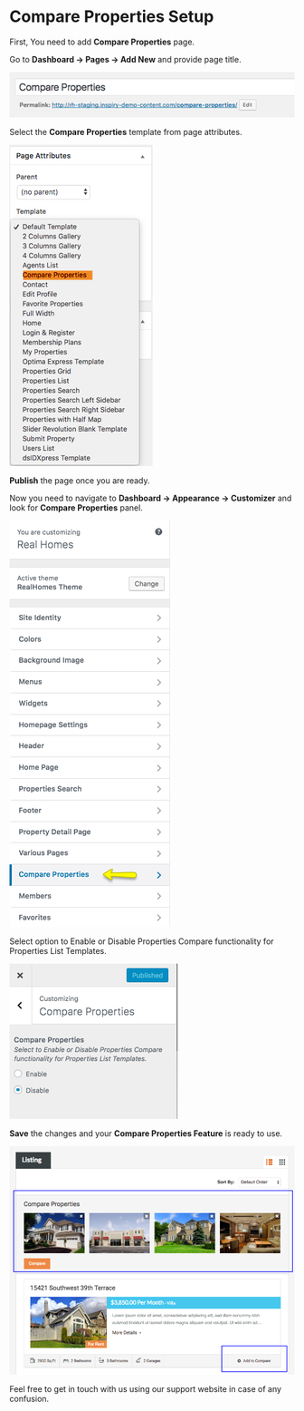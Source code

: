 # Compare Properties Setup

First, You need to add **Compare Properties** page. 

Go to **Dashboard → Pages → Add New** and provide page title.
 
![Real Homes Documentation](images/other-features/compare-title.png)

Select the **Compare Properties** template from page attributes.

![Real Homes Documentation](images/other-features/compare-page-attributes.png)

**Publish** the page once you are ready.

Now you need to navigate to **Dashboard → Appearance → Customizer** and look for **Compare Properties** panel.

![Real Homes Documentation](images/other-features/compare-properties-panel.png)

Select option to Enable or Disable Properties Compare functionality for Properties List Templates.

![Real Homes Documentation](images/other-features/list-templates-taxonomy-pages.png)

**Save** the changes and your **Compare Properties Feature** is ready to use. 

![Real Homes Documentation](images/other-features/compare-properties-frontend.png)

Feel free to get in touch with us using our support website in case of any confusion.

